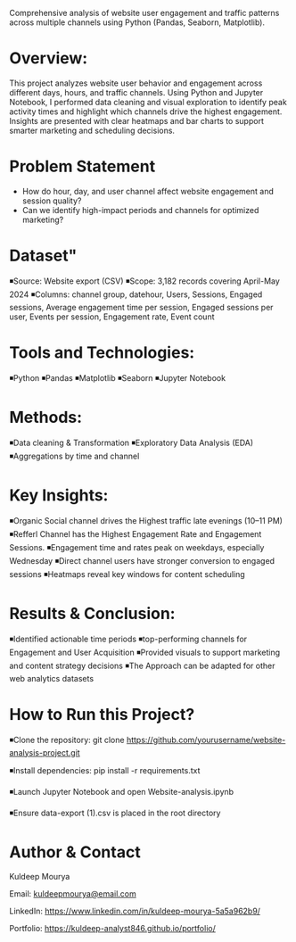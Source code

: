 Comprehensive analysis of website user engagement and traffic patterns across multiple channels using Python (Pandas, Seaborn, Matplotlib).

# Overview:
This project analyzes website user behavior and engagement across different days, hours, and traffic channels. Using Python and Jupyter Notebook, I performed data cleaning and visual exploration to identify peak activity times and highlight which channels drive the highest engagement. Insights are presented with clear heatmaps and bar charts to support smarter marketing and scheduling decisions.

# Problem Statement
* How do hour, day, and user channel affect website engagement and session quality?
* Can we identify high-impact periods and channels for optimized marketing?

# Dataset"
◾Source: Website export (CSV)
◾Scope: 3,182 records covering April-May 2024
◾Columns: channel group, datehour, Users, Sessions, Engaged sessions, Average engagement time per session, Engaged sessions per user, Events per session, Engagement rate, Event count

# Tools and Technologies:
◾Python
◾Pandas
◾Matplotlib
◾Seaborn
◾Jupyter Notebook

# Methods:
◾Data cleaning & Transformation
◾Exploratory Data Analysis (EDA)
◾Aggregations by time and channel

# Key Insights:
◾Organic Social channel drives the Highest traffic late evenings (10–11 PM)
◾Refferl Channel has the Highest Engagement Rate and Engagement Sessions.
◾Engagement time and rates peak on weekdays, especially Wednesday
◾Direct channel users have stronger conversion to engaged sessions
◾Heatmaps reveal key windows for content scheduling

# Results & Conclusion:
◾Identified actionable time periods
◾top-performing channels for Engagement and User Acquisition
◾Provided visuals to support marketing and content strategy decisions
◾The Approach can be adapted for other web analytics datasets

# How to Run this Project?
◾Clone the repository:
git clone https://github.com/yourusername/website-analysis-project.git

◾Install dependencies:
pip install -r requirements.txt

◾Launch Jupyter Notebook and open Website-analysis.ipynb

◾Ensure data-export (1).csv is placed in the root directory

# Author & Contact
Kuldeep Mourya

Email: kuldeepmourya@email.com

LinkedIn: https://www.linkedin.com/in/kuldeep-mourya-5a5a962b9/

Portfolio: https://kuldeep-analyst846.github.io/portfolio/
